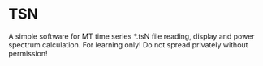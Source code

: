 # TSN
A simple software for MT time series *.tsN file reading, display and power spectrum calculation.
For learning only!
Do not spread privately without permission!

